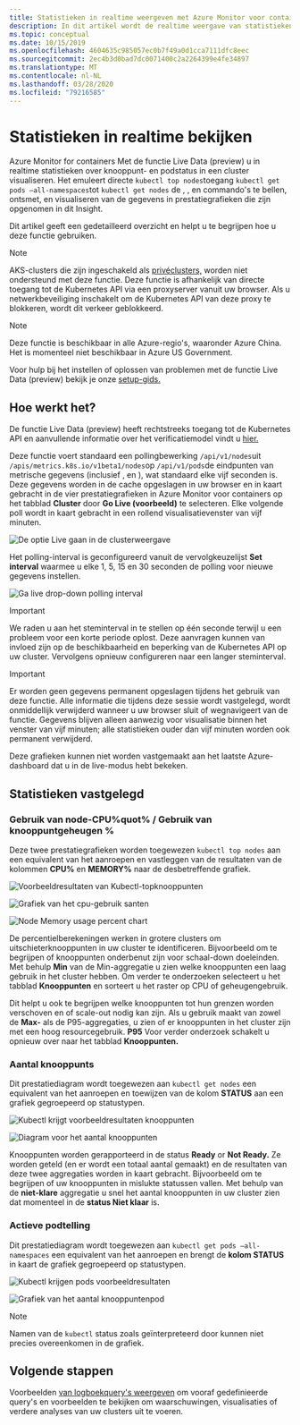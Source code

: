 ```yaml
---
title: Statistieken in realtime weergeven met Azure Monitor voor containers | Microsoft Documenten
description: In dit artikel wordt de realtime weergave van statistieken beschreven zonder kubectl met Azure Monitor voor containers te gebruiken.
ms.topic: conceptual
ms.date: 10/15/2019
ms.openlocfilehash: 4604635c985057ec0b7f49a0d1cca7111dfc8eec
ms.sourcegitcommit: 2ec4b3d0bad7dc0071400c2a2264399e4fe34897
ms.translationtype: MT
ms.contentlocale: nl-NL
ms.lasthandoff: 03/28/2020
ms.locfileid: "79216585"
---
```

# <a name="how-to-view-metrics-in-real-time"></a>Statistieken in realtime bekijken

Azure Monitor for containers Met de functie Live Data (preview) u in realtime statistieken over knooppunt- en podstatus in een cluster visualiseren. Het emuleert directe `kubectl top nodes`toegang `kubectl get pods –all-namespaces`tot `kubectl get nodes` de , , en commando's te bellen, ontsmet, en visualiseren van de gegevens in prestatiegrafieken die zijn opgenomen in dit Insight. 

Dit artikel geeft een gedetailleerd overzicht en helpt u te begrijpen hoe u deze functie gebruiken.  

>[!NOTE]
>AKS-clusters die zijn ingeschakeld als [privéclusters,](https://azure.microsoft.com/updates/aks-private-cluster/) worden niet ondersteund met deze functie. Deze functie is afhankelijk van directe toegang tot de Kubernetes API via een proxyserver vanuit uw browser. Als u netwerkbeveiliging inschakelt om de Kubernetes API van deze proxy te blokkeren, wordt dit verkeer geblokkeerd. 

>[!NOTE]
>Deze functie is beschikbaar in alle Azure-regio's, waaronder Azure China. Het is momenteel niet beschikbaar in Azure US Government.

Voor hulp bij het instellen of oplossen van problemen met de functie Live Data (preview) bekijk je onze [setup-gids.](container-insights-livedata-setup.md)

## <a name="how-it-works"></a>Hoe werkt het? 

De functie Live Data (preview) heeft rechtstreeks toegang tot de Kubernetes API en aanvullende informatie over het verificatiemodel vindt u [hier.](https://kubernetes.io/docs/concepts/overview/kubernetes-api/) 

Deze functie voert standaard een pollingbewerking `/api/v1/nodes`uit `/apis/metrics.k8s.io/v1beta1/nodes`op `/api/v1/pods`de eindpunten van metrische gegevens (inclusief , en ), wat standaard elke vijf seconden is. Deze gegevens worden in de cache opgeslagen in uw browser en in kaart gebracht in de vier prestatiegrafieken in Azure Monitor voor containers op het tabblad **Cluster** door **Go Live (voorbeeld)** te selecteren. Elke volgende poll wordt in kaart gebracht in een rollend visualisatievenster van vijf minuten. 

![De optie Live gaan in de clusterweergave](./media/container-insights-livedata-metrics/cluster-view-go-live-example-01.png)

Het polling-interval is geconfigureerd vanuit de vervolgkeuzelijst **Set interval** waarmee u elke 1, 5, 15 en 30 seconden de polling voor nieuwe gegevens instellen. 

![Ga live drop-down polling interval](./media/container-insights-livedata-metrics/cluster-view-polling-interval-dropdown.png)

>[!IMPORTANT]
>We raden u aan het steminterval in te stellen op één seconde terwijl u een probleem voor een korte periode oplost. Deze aanvragen kunnen van invloed zijn op de beschikbaarheid en beperking van de Kubernetes API op uw cluster. Vervolgens opnieuw configureren naar een langer steminterval. 

>[!IMPORTANT]
>Er worden geen gegevens permanent opgeslagen tijdens het gebruik van deze functie. Alle informatie die tijdens deze sessie wordt vastgelegd, wordt onmiddellijk verwijderd wanneer u uw browser sluit of wegnavigeert van de functie. Gegevens blijven alleen aanwezig voor visualisatie binnen het venster van vijf minuten; alle statistieken ouder dan vijf minuten worden ook permanent verwijderd.

Deze grafieken kunnen niet worden vastgemaakt aan het laatste Azure-dashboard dat u in de live-modus hebt bekeken.

## <a name="metrics-captured"></a>Statistieken vastgelegd

### <a name="node-cpu-utilization---node-memory-utilization-"></a>Gebruik van node-CPU%quot% / Gebruik van knooppuntgeheugen % 

Deze twee prestatiegrafieken worden toegewezen `kubectl top nodes` aan een equivalent van het aanroepen en vastleggen van de resultaten van de kolommen **CPU%** en **MEMORY%** naar de desbetreffende grafiek. 

![Voorbeeldresultaten van Kubectl-topknooppunten](./media/container-insights-livedata-metrics/kubectl-top-nodes-example.png)

![Grafiek van het cpu-gebruik santen](./media/container-insights-livedata-metrics/cluster-view-node-cpu-util.png)

![Node Memory usage percent chart](./media/container-insights-livedata-metrics/cluster-view-node-memory-util.png)

De percentielberekeningen werken in grotere clusters om uitschieterknooppunten in uw cluster te identificeren. Bijvoorbeeld om te begrijpen of knooppunten onderbenut zijn voor schaal-down doeleinden. Met behulp **Min** van de Min-aggregatie u zien welke knooppunten een laag gebruik in het cluster hebben. Om verder te onderzoeken selecteert u het tabblad **Knooppunten** en sorteert u het raster op CPU of geheugengebruik.

Dit helpt u ook te begrijpen welke knooppunten tot hun grenzen worden verschoven en of scale-out nodig kan zijn. Als u gebruik maakt van zowel de **Max-** als de P95-aggregaties, u zien of er knooppunten in het cluster zijn met een hoog resourcegebruik. **P95** Voor verder onderzoek schakelt u opnieuw over naar het tabblad **Knooppunten.**

### <a name="node-count"></a>Aantal knooppunts

Dit prestatiediagram wordt toegewezen aan `kubectl get nodes` een equivalent van het aanroepen en toewijzen van de kolom **STATUS** aan een grafiek gegroepeerd op statustypen.

![Kubectl krijgt voorbeeldresultaten knooppunten](./media/container-insights-livedata-metrics/kubectl-get-nodes-example.png)

![Diagram voor het aantal knooppunten](./media/container-insights-livedata-metrics/cluster-view-node-count-01.png)

Knooppunten worden gerapporteerd in de status **Ready** or **Not Ready.** Ze worden geteld (en er wordt een totaal aantal gemaakt) en de resultaten van deze twee aggregaties worden in kaart gebracht.
Bijvoorbeeld om te begrijpen of uw knooppunten in mislukte statussen vallen. Met behulp van de **niet-klare** aggregatie u snel het aantal knooppunten in uw cluster zien dat momenteel in de **status Niet klaar** is.

### <a name="active-pod-count"></a>Actieve podtelling

Dit prestatiediagram wordt toegewezen aan `kubectl get pods –all-namespaces` een equivalent van het aanroepen en brengt de **kolom STATUS** in kaart de grafiek gegroepeerd op statustypen.

![Kubectl krijgen pods voorbeeldresultaten](./media/container-insights-livedata-metrics/kubectl-get-pods-example.png)

![Grafiek van het aantal knooppuntenpod](./media/container-insights-livedata-metrics/cluster-view-node-pod-count.png)

>[!NOTE]
>Namen van de `kubectl` status zoals geïnterpreteerd door kunnen niet precies overeenkomen in de grafiek. 

## <a name="next-steps"></a>Volgende stappen

Voorbeelden [van logboekquery's weergeven](container-insights-log-search.md#search-logs-to-analyze-data) om vooraf gedefinieerde query's en voorbeelden te bekijken om waarschuwingen, visualisaties of verdere analyses van uw clusters uit te voeren.
